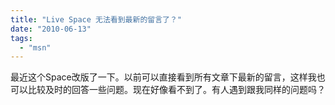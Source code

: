 ```yaml
---
title: "Live Space 无法看到最新的留言了？"
date: "2010-06-13"
tags: 
  - "msn"
---
```


最近这个Space改版了一下。以前可以直接看到所有文章下最新的留言，这样我也可以比较及时的回答一些问题。现在好像看不到了。有人遇到跟我同样的问题吗？
